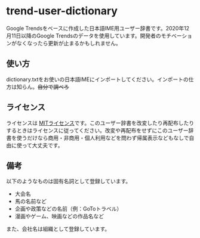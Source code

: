 # trend-user-dictionary

Google Trendsをベースに作成した日本語IME用ユーザー辞書です。2020年12月11日以降のGoogle Trendsのデータを使用しています。開発者のモチベーションがなくなったら更新が止まるかもしれません。

## 使い方

dictionary.txtをお使いの日本語IMEにインポートしてください。インポートの仕方は知らん。~~自分で調べろ~~

## ライセンス

ライセンスは [MITライセンス](LICENSE.txt)です。このユーザー辞書を改変したり再配布したりするときはライセンスに従ってください。改変や再配布をせずにこのユーザー辞書を使うだけなら商用・非商用・個人利用などを問わず帰属表示などもなしで自由に使って大丈夫です。

## 備考

以下のようなものは固有名詞として登録しています。

- 大会名
- 馬の名前など
- 企画や政策などの名前（例：GoToトラベル）
- 漫画やゲーム、映画などの作品名など

また、会社名は組織として登録しています。
